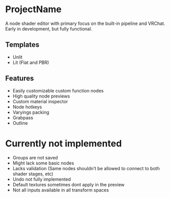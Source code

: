 # ProjectName
A node shader editor with primary focus on the built-in pipeline and VRChat. Early in development, but fully functional.

## Templates
- Unlit
- Lit (Flat and PBR)

## Features
- Easily customizable custom function nodes
- High quality node previews
- Custom material inspector
- Node hotkeys
- Varyings packing
- Grabpass
- Outline

# Currently not implemented
- Groups are not saved
- Might lack some basic nodes
- Lacks validation (Same nodes shouldn't be allowed to connect to both shader stages, etc)
- Undo not fully implemented
- Default textures sometimes dont apply in the preview
- Not all inputs available in all transform spaces
